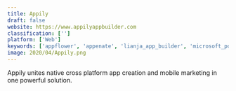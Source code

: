 ```yaml
---
title: Appily
draft: false 
website: https://www.appilyappbuilder.com
classification: ['']
platform: ['Web']
keywords: ['appflower', 'appenate', 'lianja_app_builder', 'microsoft_powerapps', 'open_as_app', 'openxava', 'progress_rollbase', 'salesforce_app_cloud', 'wakanda', 'wavemaker']
image: 2020/04/Appily.png
---
```

Appily unites native cross platform app creation and mobile marketing in one powerful solution.